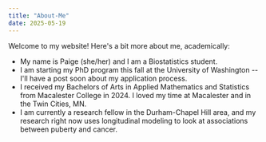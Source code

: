 ```yaml
---
title: "About-Me"
date: 2025-05-19
---
```


Welcome to my website! Here's a bit more about me, academically: 
* My name is Paige (she/her) and I am a Biostatistics student. 
* I am starting my PhD program this fall at the University of Washington -- I'll have a post soon about my application process. 
* I received my Bachelors of Arts in Applied Mathematics and Statistics from Macalester College in 2024. I loved my time at Macalester and in the Twin Cities, MN. 
* I am currently a research fellow in the Durham-Chapel Hill area, and my research right now uses longitudinal modeling to look at associations between puberty and cancer. 

